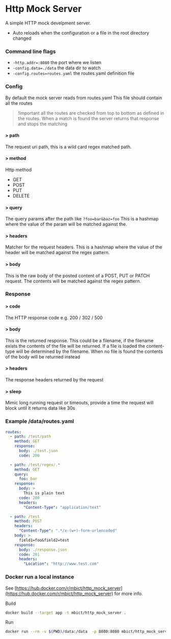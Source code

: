 # Http Mock Server

A simple HTTP mock develpment server.

- Auto reloads when the configuration or a file in the root directory changed

### Command line flags
- `-http.addr=:8080` the port where we listen
- `-config.data=./data` the data dir to watch
- `-config.routes=routes.yaml` the routes.yaml definition file 

### Config
By default the mock server reads from routes.yaml
This file should contain all the routes

> !Important all the routes are checked from top to bottom as defined in the routes.
> When a match is found the server returns that response and stops the matching

#### > path 
The request uri path, this is a wild card regex matched path.

#### > method
Http method
- GET 
- POST 
- PUT 
- DELETE

#### > query
The query params after the path like `?foo=bar&baz=foo`
This is a hashmap where the value of the param will be matched against the.

#### > headers
Matcher for the request headers.
This is a hashmap where the value of the header will be matched against the regex pattern.

#### > body
This is the raw body of the posted content of a POST, PUT or PATCH request.
The contents will be matched against the regex pattern.

### Response

#### > code
The HTTP response code e.g. 200 / 302 / 500

#### > body
This is the returned response.
This could be a filename, if the filename exists the contents of the file will be returned.
If a file is loaded the content-type will be determined by the filename.
When no file is found the contents of the body will be returned instead

#### > headers
The response headers returned by the request

#### > sleep
Mimic long running request or timeouts, provide a time the request will block until it returns data like 30s

### Example /data/routes.yaml
```yaml
routes:
  - path: /test/path
    method: GET
    response:
      body: ./test.json
      code: 200

  - path: /test/regex/.*
    method: GET
    query:
      foo: bar
    response:
      body: >
        This is plain text
      code: 200
      headers:
        "Content-Type": "application/text"

  - path: /test
    method: POST
    headers:
      "Content-Type": ".*/x-(w+)-form-urlencoded"
    body: >
      field1=foo&field2=test
    response:
      body: ./response.json
      code: 201
      headers:
        "Location": "http://www.test.com"
``` 

### Docker run a local instance
See [https://hub.docker.com/r/mbict/http_mock_server](https://hub.docker.com/r/mbict/http_mock_server) for more info.

Build
```bash
docker build --target app -t mbict/http_mock_server .
```

Run
```bash
docker run --rm -v $(PWD)/data:/data  -p 8080:8080 mbict/http_mock_server 
```


